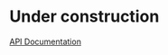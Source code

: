 # Under construction

[API Documentation](Documentation/api/System.Numerics.Rational.Rational.html)
